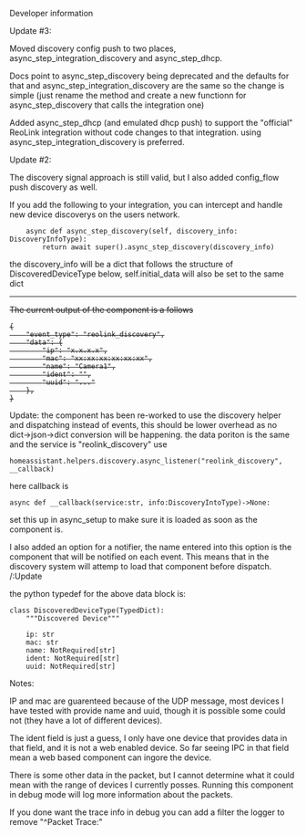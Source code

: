 Developer information

Update #3:

Moved discovery config push to two places, async_step_integration_discovery and async_step_dhcp.

Docs point to async_step_discovery being deprecated and the defaults for that and async_step_integration_discovery are the same so the change is simple (just rename the method and create a new functionn for async_step_discovery that calls the integration one)

Added async_step_dhcp (and emulated dhcp push) to support the "official" ReoLink integration without code
changes to that integration. using async_step_integration_discovery is preferred.

Update #2:

The discovery signal approach is still valid, but I also added config_flow push discovery as well.

If you add the following to your integration, you can intercept and handle new device discoverys on the users network.

```
    async def async_step_discovery(self, discovery_info: DiscoveryInfoType):
        return await super().async_step_discovery(discovery_info)

```

the discovery_info will be a dict that follows the structure of DiscoveredDeviceType below, self.initial_data will also be set to the same dict

----

<del>
The current output of the component is a follows

```
{
    "event_type": "reolink_discovery",
    "data": {
        "ip": "x.x.x.x",
        "mac": "xx:xx:xx:xx:xx:xx",
        "name": "Camera1",
        "ident": "",
        "uuid": "..."
    },
}
```
</del>

Update: the component has been re-worked to use the discovery helper and dispatching instead of events, this should be lower overhead as no dict->json->dict conversion will be happening. the data poriton is the same and the service is "reolink_discovery"
use
```
homeassistant.helpers.discovery.async_listener("reolink_discovery", __callback)
```
here callback is
```
async def __callback(service:str, info:DiscoveryIntoType)->None:
```
set this up in async_setup to make sure it is loaded as soon as the component is.

I also added an option for a notifier, the name entered into this option is the component that will be notified on each event.
This means that in the discovery system will attemp to load that component before dispatch.
/:Update

the python typedef for the above data block is:

```
class DiscoveredDeviceType(TypedDict):
    """Discovered Device"""

    ip: str
    mac: str
    name: NotRequired[str]
    ident: NotRequired[str]
    uuid: NotRequired[str]
```

Notes:

IP and mac are guarenteed because of the UDP message, most devices I have tested with provide name and uuid, though it is possible some could not (they have a lot of different devices).

The ident field is just a guess, I only have one device that provides data in that field, and it is not a web enabled device.
So far seeing IPC in that field mean a web based component can ingore the device.

There is some other data in the packet, but I cannot determine what it could mean with the range of devices I currently posses. Running this component in debug mode will log more information about the packets.

If you done want the trace info in debug you can add a filter the logger to remove "^Packet Trace:"
